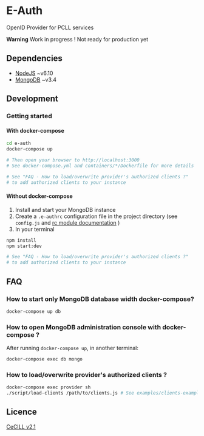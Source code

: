 # E-Auth

OpenID Provider for PCLL services

**Warning** Work in progress ! Not ready for production yet

## Dependencies

- [NodeJS](https://nodejs.org/en/download/) ~v6.10
- [MongoDB](https://www.mongodb.com/download-center?jmp=nav) ~v3.4

## Development

### Getting started

#### With docker-compose

```bash
cd e-auth
docker-compose up

# Then open your browser to http://localhost:3000
# See docker-compose.yml and containers/*/Dockerfile for more details

# See "FAQ - How to load/overwrite provider's authorized clients ?"
# to add authorized clients to your instance
```

#### Without docker-compose

1. Install and start your MongoDB instance
2. Create a `.e-authrc` configuration file in the project directory (see `config.js` and [rc module documentation](https://www.npmjs.com/package/rc) )
3. In your terminal

  ```bash
  npm install
  npm start:dev

  # See "FAQ - How to load/overwrite provider's authorized clients ?"
  # to add authorized clients to your instance
  ```

## FAQ

### How to start only MongoDB database width docker-compose?

```bash
docker-compose up db
```

### How to open MongoDB administration console with docker-compose ?

After running `docker-compose up`, in another terminal:

```bash
docker-compose exec db mongo
```

### How to load/overwrite provider's authorized clients ?

```bash
docker-compose exec provider sh
./script/load-clients /path/to/clients.js # See examples/clients-example.js
```

## Licence

[CeCILL v2.1](http://www.cecill.info/licences/Licence_CeCILL_V2.1-en.txt)
